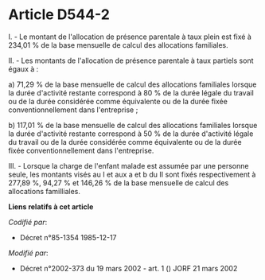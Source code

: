 # Article D544-2

I. - Le montant de l'allocation de présence parentale à taux plein est fixé à 234,01 % de la base mensuelle de calcul des
allocations familiales.

II. - Les montants de l'allocation de présence parentale à taux partiels sont égaux à :

a) 71,29 % de la base mensuelle de calcul des allocations familiales lorsque la durée d'activité restante correspond à 80 %
de la durée légale du travail ou de la durée considérée comme équivalente ou de la durée fixée conventionnellement dans
l'entreprise ;

b) 117,01 % de la base mensuelle de calcul des allocations familiales lorsque la durée d'activité restante correspond à 50 %
de la durée d'activité légale du travail ou de la durée considérée comme équivalente ou de la durée fixée conventionnellement
dans l'entreprise.

III. - Lorsque la charge de l'enfant malade est assumée par une personne seule, les montants visés au I et aux a et b du II
sont fixés respectivement à 277,89 %, 94,27 % et 146,26 % de la base mensuelle de calcul des allocations familliales.

**Liens relatifs à cet article**

_Codifié par_:

  - Décret n°85-1354 1985-12-17

_Modifié par_:

  - Décret n°2002-373 du 19 mars 2002 - art. 1 () JORF 21 mars 2002
